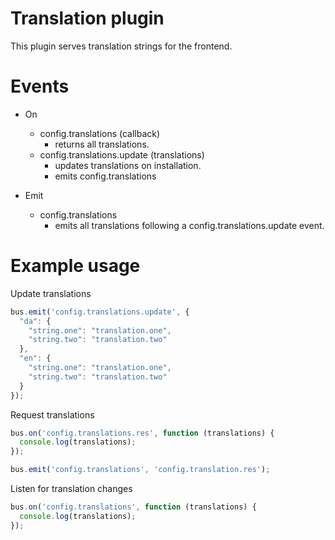 # Translation plugin
This plugin serves translation strings for the frontend.

# Events

  * On
    * config.translations  (callback)
      - returns all translations.
    * config.translations.update (translations)
      - updates translations on installation.
      - emits config.translations

  * Emit
    * config.translations
      - emits all translations following a config.translations.update event.

# Example usage

Update translations
```javascript
bus.emit('config.translations.update', {
  "da": {
    "string.one": "translation.one",
    "string.two": "translation.two"    
  },
  "en": {
    "string.one": "translation.one",
    "string.two": "translation.two"
  }
});
```

Request translations
```javascript
bus.on('config.translations.res', function (translations) {
  console.log(translations);
});

bus.emit('config.translations', 'config.translation.res');
```

Listen for translation changes
```javascript
bus.on('config.translations', function (translations) {
  console.log(translations);
});
```
